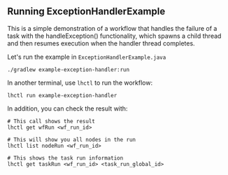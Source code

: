 ## Running ExceptionHandlerExample

This is a simple demonstration of a workflow that handles the failure of a task with
the handleException() functionality, which spawns a child thread and then
resumes execution when the handler thread completes.

Let's run the example in `ExceptionHandlerExample.java`

```
./gradlew example-exception-handler:run
```

In another terminal, use `lhctl` to run the workflow:

```
lhctl run example-exception-handler
```

In addition, you can check the result with:

```
# This call shows the result
lhctl get wfRun <wf_run_id>

# This will show you all nodes in the run
lhctl list nodeRun <wf_run_id>

# This shows the task run information
lhctl get taskRun <wf_run_id> <task_run_global_id>
```
